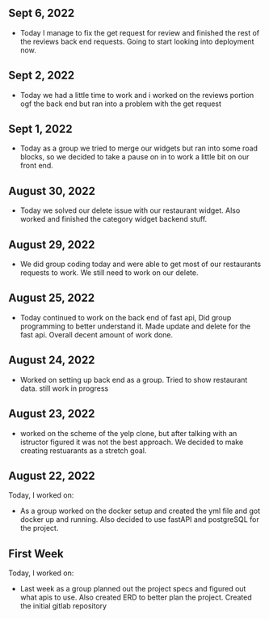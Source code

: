 ## Sept 6, 2022
* Today I manage to fix the get request for review and finished the rest of the reviews back end requests. Going to start looking into deployment now.

## Sept 2, 2022
* Today we had a little time to work and i worked on the reviews portion ogf the back end but ran into a problem with the get request

## Sept 1, 2022
* Today as a group we tried to merge our widgets but ran into some road blocks, so we decided to take a pause on in to work a little bit on our front end.

## August 30, 2022
* Today we solved our delete issue with our restaurant widget. Also worked and finished the category widget backend stuff.

## August 29, 2022
* We did group coding today and were able to get most of our restaurants requests to work. We still need to work on our delete.

## August 25, 2022
* Today continued to work on the back end of fast api, Did group programming to better understand it. Made update and delete for the fast api. Overall decent amount of work done.

## August 24, 2022
* Worked on setting up back end as a group. Tried to show restaurant data. still work in progress

## August 23, 2022
* worked on the scheme of the yelp clone, but after talking with an istructor figured it was not the best approach. We decided to make creating restuarants as a stretch goal.

## August 22, 2022
Today, I worked on:
* As a group worked on the docker setup and created the yml file and got docker up and running. Also decided to use fastAPI and postgreSQL for the project.

## First Week
Today, I worked on:
* Last week as a group planned out the project specs and figured out what apis to use. Also created ERD to better plan the project. Created the initial gitlab repository